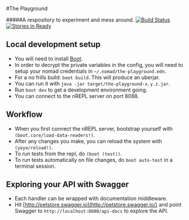 #The Playground 

#####A respository to experiment and mess around.
[![Build Status](https://snap-ci.com/kgxsz/the-playground/branch/master/build_image)](https://snap-ci.com/kgxsz/the-playground/branch/master) [![Stories in Ready](https://badge.waffle.io/kgxsz/the-playground.svg?label=ready&title=Ready)](http://waffle.io/kgxsz/the-playground) 

## Local development setup

- You will need to install [Boot](https://github.com/boot-clj/boot#install).
- In order to decrypt the private variables in the config, you will need to setup your nomad credentials in `~/.nomad/the-playground.edn`.
- For a no frills build: `boot build`. This will produce an uberjar.
- You can run it with `java -jar target/the-playground-x.y.z.jar`.
- Run `boot dev` to get a development environment going.
- You can connect to the nREPL server on port 8088.

## Workflow

- When you first connect the nREPL server, bootstrap yourself with `(boot.core/load-data-readers!)`.
- After any changes you make, you can reload the system with `(yoyo/reload!)`.
- To run tests from the repl, do `(boot (test))`.
- To run tests automatically on file changes, do `boot auto-test` in a terminal session.


## Exploring your API with Swagger
- Each handler can be wrapped with documentation middleware.
- Hit [http://petstore.swagger.io](http://petstore.swagger.io/) and point Swagger to `http://localhost:8080/api-docs` to explore the API.
